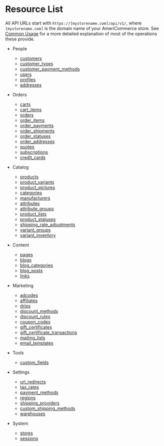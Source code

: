 [//]: # (Zendesk: 202836790)
Resource List
=============

All API URLs start with `https://[mystorename.com]/api/v1/`, where `[mystorename.com]` is the domain name of your AmeriCommerce store. See [Common Usage](common_usage.md) for a more detailed explanation of most of the operations these provide.

* People
	* [customers](resources/customers.md)
	* [customer_types](resources/customer_types.md)
	* [customer_payment_methods](resources/customer_payment_methods.md)
	* [users](resources/users.md)
	* [profiles](resources/profiles.md)
	* [addresses](resources/addresses.md)

* Orders
	* [carts](resources/carts.md)
	* [cart_items](resources/cart_items.md)
	* [orders](resources/orders.md)
	* [order_items](resources/order_items.md)
	* [order_payments](resources/order_payments.md)
	* [order_shipments](resources/order_shipments.md)
	* [order_statuses](resources/order_statuses.md)
	* [order_addresses](resources/order_addresses.md)
	* [quotes](resources/quotes.md)
	* [subscriptions](resources/subscriptions.md)
	* [credit_cards](resources/credit_cards.md)

* Catalog
	* [products](resources/products.md)
	* [product_variants](resources/product_variants.md)
	* [product_pictures](resources/product_pictures.md)
	* [categories](resources/categories.md)
	* [manufacturers](resources/manufacturers.md)
	* [attributes](resources/attributes.md)
	* [attribute_groups](resources/attribute_groups.md)
	* [product_lists](resources/product_lists.md)
	* [product_statuses](resources/product_statuses.md)
	* [shipping_rate_adjustments](resources/shipping_rate_adjustments.md)
	* [variant_groups](resources/variant_groups.md)
	* [variant_inventory](resources/variant_inventory.md)

* Content
	* [pages](resources/pages.md)
	* [blogs](resources/blogs.md)
	* [blog_categories](resources/blog_categories.md)
	* [blog_posts](resources/blog_posts.md)
	* [links](resources/links.md)

* Marketing
	* [adcodes](resources/adcodes.md)
	* [affiliates](resources/affiliates.md)
	* [drips](resources/drips.md)
	* [discount_methods](resources/discount_methods.md)
	* [discount_rules](resources/discount_rules.md)
	* [coupon_codes](resources/coupon_codes.md)
	* [gift_certificates](resources/gift_certificates.md)
	* [gift_certificate_transactions](resources/gift_certificate_transactions.md)
	* [mailing_lists](resources/mailing_lists.md)
	* [email_templates](resources/email_templates.md)

* Tools
	* [custom_fields](resources/custom_fields.md)

* Settings
	* [url_redirects](resources/url_redirects.md)
	* [tax_rates](resources/tax_rates.md)
	* [payment_methods](resources/payment_methods.md)
	* [regions](resources/regions.md)
	* [shipping_providers](resources/shipping_providers.md)
	* [custom_shipping_methods](resources/custom_shipping_methods.md)
	* [warehouses](resources/warehouses.md)

* System
	* [stores](resources/stores.md)
	* [sessions](resources/sessions.md)